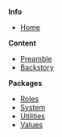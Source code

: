 **Info**

- [Home](home)

**Content**

- [Preamble](preamble)
- [Backstory](backstory)

**Packages**

- [Roles](roles)
- [System](system)
- [Utilities](utilities)
- [Values](values)
